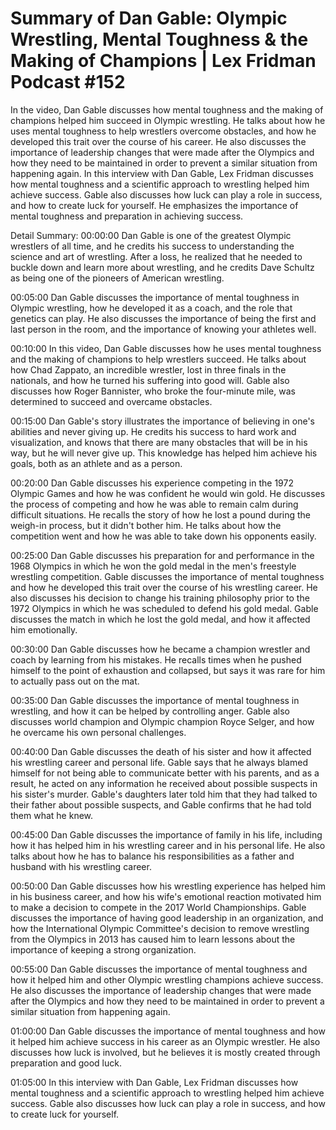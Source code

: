 # Summary of Dan Gable: Olympic Wrestling, Mental Toughness & the Making of Champions | Lex Fridman Podcast #152

In the video, Dan Gable discusses how mental toughness and the making of champions helped him succeed in Olympic wrestling. He talks about how he uses mental toughness to help wrestlers overcome obstacles, and how he developed this trait over the course of his career. He also discusses the importance of leadership changes that were made after the Olympics and how they need to be maintained in order to prevent a similar situation from happening again.
In this interview with Dan Gable, Lex Fridman discusses how mental toughness and a scientific approach to wrestling helped him achieve success. Gable also discusses how luck can play a role in success, and how to create luck for yourself. He emphasizes the importance of mental toughness and preparation in achieving success.

Detail Summary: 
00:00:00
Dan Gable is one of the greatest Olympic wrestlers of all time, and he credits his success to understanding the science and art of wrestling. After a loss, he realized that he needed to buckle down and learn more about wrestling, and he credits Dave Schultz as being one of the pioneers of American wrestling.

00:05:00
Dan Gable discusses the importance of mental toughness in Olympic wrestling, how he developed it as a coach, and the role that genetics can play. He also discusses the importance of being the first and last person in the room, and the importance of knowing your athletes well.

00:10:00
In this video, Dan Gable discusses how he uses mental toughness and the making of champions to help wrestlers succeed. He talks about how Chad Zappato, an incredible wrestler, lost in three finals in the nationals, and how he turned his suffering into good will. Gable also discusses how Roger Bannister, who broke the four-minute mile, was determined to succeed and overcame obstacles.

00:15:00
Dan Gable's story illustrates the importance of believing in one's abilities and never giving up. He credits his success to hard work and visualization, and knows that there are many obstacles that will be in his way, but he will never give up. This knowledge has helped him achieve his goals, both as an athlete and as a person.

00:20:00
Dan Gable discusses his experience competing in the 1972 Olympic Games and how he was confident he would win gold. He discusses the process of competing and how he was able to remain calm during difficult situations. He recalls the story of how he lost a pound during the weigh-in process, but it didn't bother him. He talks about how the competition went and how he was able to take down his opponents easily.

00:25:00
Dan Gable discusses his preparation for and performance in the 1968 Olympics in which he won the gold medal in the men's freestyle wrestling competition. Gable discusses the importance of mental toughness and how he developed this trait over the course of his wrestling career. He also discusses his decision to change his training philosophy prior to the 1972 Olympics in which he was scheduled to defend his gold medal. Gable discusses the match in which he lost the gold medal, and how it affected him emotionally.

00:30:00
Dan Gable discusses how he became a champion wrestler and coach by learning from his mistakes. He recalls times when he pushed himself to the point of exhaustion and collapsed, but says it was rare for him to actually pass out on the mat.

00:35:00
Dan Gable discusses the importance of mental toughness in wrestling, and how it can be helped by controlling anger. Gable also discusses world champion and Olympic champion Royce Selger, and how he overcame his own personal challenges.

00:40:00
Dan Gable discusses the death of his sister and how it affected his wrestling career and personal life. Gable says that he always blamed himself for not being able to communicate better with his parents, and as a result, he acted on any information he received about possible suspects in his sister's murder. Gable's daughters later told him that they had talked to their father about possible suspects, and Gable confirms that he had told them what he knew.

00:45:00
Dan Gable discusses the importance of family in his life, including how it has helped him in his wrestling career and in his personal life. He also talks about how he has to balance his responsibilities as a father and husband with his wrestling career.

00:50:00
Dan Gable discusses how his wrestling experience has helped him in his business career, and how his wife's emotional reaction motivated him to make a decision to compete in the 2017 World Championships. Gable discusses the importance of having good leadership in an organization, and how the International Olympic Committee's decision to remove wrestling from the Olympics in 2013 has caused him to learn lessons about the importance of keeping a strong organization.

00:55:00
Dan Gable discusses the importance of mental toughness and how it helped him and other Olympic wrestling champions achieve success. He also discusses the importance of leadership changes that were made after the Olympics and how they need to be maintained in order to prevent a similar situation from happening again.

01:00:00
Dan Gable discusses the importance of mental toughness and how it helped him achieve success in his career as an Olympic wrestler. He also discusses how luck is involved, but he believes it is mostly created through preparation and good luck.

01:05:00
In this interview with Dan Gable, Lex Fridman discusses how mental toughness and a scientific approach to wrestling helped him achieve success. Gable also discusses how luck can play a role in success, and how to create luck for yourself.


